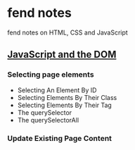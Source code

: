 # fend notes

fend notes on HTML, CSS and JavaScript

## [JavaScript and the DOM](dom-and-js.md)

### Selecting page elements
* Selecting An Element By ID
* Selecting Elements By Their Class
* Selecting Elements By Their Tag
* The querySelector
* The querySelectorAll

### Update Existing Page Content
